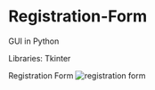 # Registration-Form
GUI in Python

Libraries: Tkinter

Registration Form
![registration form](https://user-images.githubusercontent.com/100465483/176662488-e2416bac-d3e1-4e00-975b-ef8fa5dd76ab.png)

